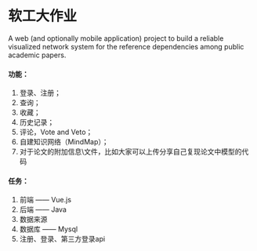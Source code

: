 # 软工大作业

A web (and optionally mobile application) project to build a reliable visualized network system for the reference dependencies among public academic papers.

#### 功能：

1. 登录、注册；
2. 查询；
3. 收藏；
4. 历史记录；
5. 评论，Vote and Veto；
6. 自建知识网络（MindMap）；
7. 对于论文的附加信息\文件，比如大家可以上传分享自己复现论文中模型的代码

#### 任务：

1. 前端 —— Vue.js
2. 后端 —— Java
3. 数据来源
4. 数据库 —— Mysql
5. 注册、登录、第三方登录api

